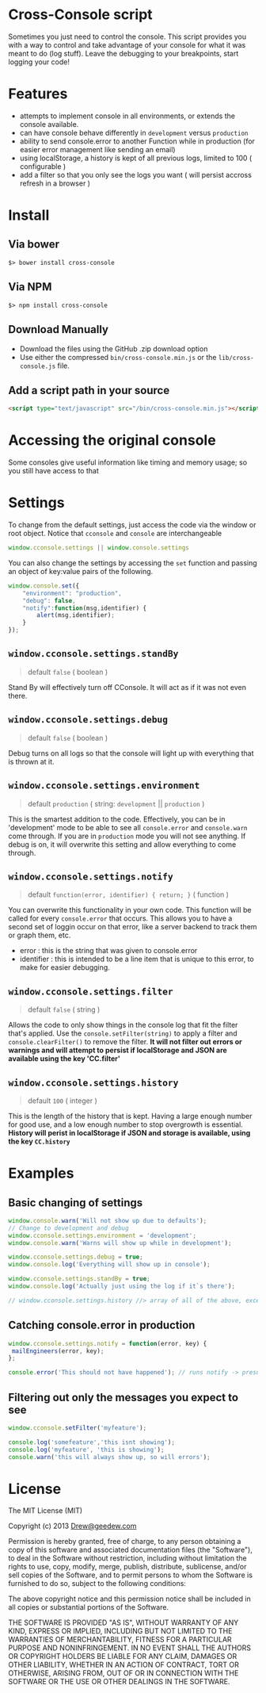# Cross-Console script
Sometimes you just need to control the console. This script provides you with a way to control and take advantage of your console for what it was meant to do (log stuff). Leave the debugging to your breakpoints, start logging your code!

# Features
 - attempts to implement console in all environments, or extends the console available.
 - can have console behave differently in `development` versus `production`
 - ability to send console.error to another Function while in production (for easier error management like sending an email)
 - using localStorage, a history is kept of all previous logs, limited to 100 ( configurable )
 - add a filter so that you only see the logs you want ( will persist accross refresh in a browser )

# Install

## Via bower
```
$> bower install cross-console 
```

## Via NPM
```
$> npm install cross-console
```

## Download Manually

* Download the files using the GitHub .zip download option
* Use either the compressed `bin/cross-console.min.js` or the `lib/cross-console.js` file.

## Add a script path in your source
```html
<script type="text/javascript" src="/bin/cross-console.min.js"></script>
```

# Accessing the original console
Some consoles give useful information like timing and memory usage; so you still have access to that

# Settings
To change from the default settings, just access the code via the window or root object. Notice that `cconsole` and `console` are interchangeable
```js
window.cconsole.settings || window.console.settings
```

You can also change the settings by accessing the `set` function and passing an object of key:value pairs of the following.
```js
window.console.set({
	"environment": "production",
	"debug": false,
	"notify":function(msg,identifier) {
		alert(msg,identifier);
	}
});
```

## `window.cconsole.settings.standBy`
>default `false` ( boolean )

Stand By will effectively turn off CConsole. It will act as if it was not even there.

## `window.cconsole.settings.debug`
>default `false` ( boolean )

Debug turns on all logs so that the console will light up with everything that is thrown at it.

## `window.cconsole.settings.environment`
>default `production` ( string: `development` || `production` )

This is the smartest addition to the code. Effectively, you can be in 'development' mode to be able to see all `console.error` and `console.warn` come through. If you are in `production` mode you will not see anything. If debug is on, it will overwrite this setting and allow everything to come through.

## `window.cconsole.settings.notify`
>default `function(error, identifier) { return; }` ( function )

You can overwrite this functionality in your own code. This function will be called for every `console.error` that occurs. This allows you to have a second set of loggin occur on that error, like a server backend to track them or graph them, etc.

 - error : this is the string that was given to console.error
 - identifier : this is intended to be a line item that is unique to this error, to make for easier debugging.

## `window.cconsole.settings.filter`
>default `false` ( string )

Allows the code to only show things in the console log that fit the filter that's applied. Use the `console.setFilter(string)` to apply a filter and `console.clearFilter()` to remove the filter.  __It will not filter out errors or warnings and will attempt to persist if localStorage and JSON are available using the key 'CC.filter'__

## `window.cconsole.settings.history`
>default `100` ( integer )

This is the length of the history that is kept. Having a large enough number for good use, and a low enough number to stop overgrowth is essential. __History will perist in localStorage if JSON and storage is available, using the key `CC.history`__

# Examples

## Basic changing of settings
```js
window.console.warn('Will not show up due to defaults');
// Change to development and debug
window.cconsole.settings.environment = 'development';
window.console.warn('Warns will show up while in development');

window.cconsole.settings.debug = true;
window.console.log('Everything will show up in console');

window.cconsole.settings.standBy = true;
window.console.log('Actually just using the log if it`s there');

// window.cconsole.settings.history //> array of all of the above, except the last console log because standBy was turned on
```

## Catching console.error in production
```js
window.cconsole.settings.notify = function(error, key) {
 mailEngineers(error, key);
};

console.error('This should not have happened'); // runs notify -> presumably sends emails to engineers
```

## Filtering out only the messages you expect to see
```js
window.cconsole.setFilter('myfeature');

console.log('somefeature','this isnt showing');
console.log('myfeature', 'this is showing');
console.warn('this will always show up, so will errors');
```

# License
The MIT License (MIT)

Copyright (c) 2013 Drew@geedew.com 

Permission is hereby granted, free of charge, to any person obtaining a copy of
this software and associated documentation files (the "Software"), to deal in
the Software without restriction, including without limitation the rights to
use, copy, modify, merge, publish, distribute, sublicense, and/or sell copies of
the Software, and to permit persons to whom the Software is furnished to do so,
subject to the following conditions:

The above copyright notice and this permission notice shall be included in all
copies or substantial portions of the Software.

THE SOFTWARE IS PROVIDED "AS IS", WITHOUT WARRANTY OF ANY KIND, EXPRESS OR
IMPLIED, INCLUDING BUT NOT LIMITED TO THE WARRANTIES OF MERCHANTABILITY, FITNESS
FOR A PARTICULAR PURPOSE AND NONINFRINGEMENT. IN NO EVENT SHALL THE AUTHORS OR
COPYRIGHT HOLDERS BE LIABLE FOR ANY CLAIM, DAMAGES OR OTHER LIABILITY, WHETHER
IN AN ACTION OF CONTRACT, TORT OR OTHERWISE, ARISING FROM, OUT OF OR IN
CONNECTION WITH THE SOFTWARE OR THE USE OR OTHER DEALINGS IN THE SOFTWARE.
